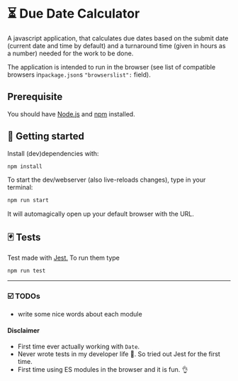 # ⏳ Due Date Calculator

A javascript application, that calculates due dates based on the submit date (current date and time by default) and a turnaround time (given in hours as a number) needed for the work to be done.

The application is intended to run in the browser (see list of compatible browsers in`package.json`s `"browserslist":` field).

## Prerequisite

You should have [Node.js](https://nodejs.org/en/) and [npm](https://www.npmjs.com/) installed.

## 🏃 Getting started

Install (dev)dependencies with:

```bash
npm install
```

To start the dev/webserver (also live-reloads changes), type in your terminal:

```bash
npm run start
```

It will automagically open up your default browser with the URL.

## 🃏 Tests

Test made with [Jest.](https://jestjs.io/en/) To run them type

```bash
npm run test
```

---

### ☑️ TODOs

-   write some nice words about each module

#### Disclaimer

-   First time ever actually working with `Date`.
-   Never wrote tests in my developer life 🙈. So tried out Jest for the first time.
-   First time using ES modules in the browser and it is fun. 👌
